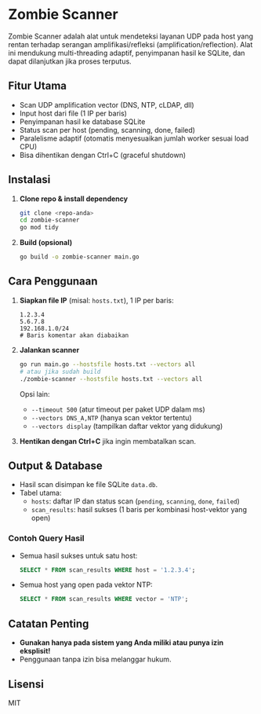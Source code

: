 # Zombie Scanner

Zombie Scanner adalah alat untuk mendeteksi layanan UDP pada host yang rentan terhadap serangan amplifikasi/refleksi (amplification/reflection). Alat ini mendukung multi-threading adaptif, penyimpanan hasil ke SQLite, dan dapat dilanjutkan jika proses terputus.

## Fitur Utama
- Scan UDP amplification vector (DNS, NTP, cLDAP, dll)
- Input host dari file (1 IP per baris)
- Penyimpanan hasil ke database SQLite
- Status scan per host (pending, scanning, done, failed)
- Paralelisme adaptif (otomatis menyesuaikan jumlah worker sesuai load CPU)
- Bisa dihentikan dengan Ctrl+C (graceful shutdown)

## Instalasi
1. **Clone repo & install dependency**
   ```sh
   git clone <repo-anda>
   cd zombie-scanner
   go mod tidy
   ```
2. **Build (opsional)**
   ```sh
   go build -o zombie-scanner main.go
   ```

## Cara Penggunaan
1. **Siapkan file IP** (misal: `hosts.txt`), 1 IP per baris:
   ```
   1.2.3.4
   5.6.7.8
   192.168.1.0/24
   # Baris komentar akan diabaikan
   ```
2. **Jalankan scanner**
   ```sh
   go run main.go --hostsfile hosts.txt --vectors all
   # atau jika sudah build
   ./zombie-scanner --hostsfile hosts.txt --vectors all
   ```
   Opsi lain:
   - `--timeout 500` (atur timeout per paket UDP dalam ms)
   - `--vectors DNS_A,NTP` (hanya scan vektor tertentu)
   - `--vectors display` (tampilkan daftar vektor yang didukung)

3. **Hentikan dengan Ctrl+C** jika ingin membatalkan scan.

## Output & Database
- Hasil scan disimpan ke file SQLite `data.db`.
- Tabel utama:
  - `hosts`: daftar IP dan status scan (`pending`, `scanning`, `done`, `failed`)
  - `scan_results`: hasil sukses (1 baris per kombinasi host-vektor yang open)

### Contoh Query Hasil
- Semua hasil sukses untuk satu host:
  ```sql
  SELECT * FROM scan_results WHERE host = '1.2.3.4';
  ```
- Semua host yang open pada vektor NTP:
  ```sql
  SELECT * FROM scan_results WHERE vector = 'NTP';
  ```

## Catatan Penting
- **Gunakan hanya pada sistem yang Anda miliki atau punya izin eksplisit!**
- Penggunaan tanpa izin bisa melanggar hukum.

## Lisensi
MIT 